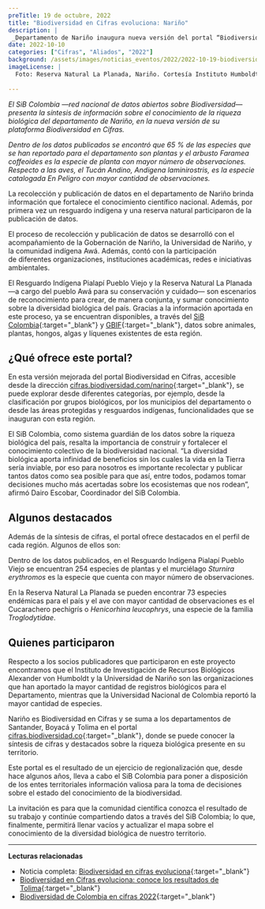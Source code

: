 ```yaml
---
preTitle: 19 de octubre, 2022
title: "Biodiversidad en Cifras evoluciona: Nariño"
description: |
 _Departamento de Nariño inaugura nueva versión del portal “Biodiversidad en Cifras” que ofrece, de manera más detallada y sencilla, una síntesis de sobre el estado del conocimiento de la diversidad biológica del terrotorio._
date: 2022-10-10
categories: ["Cifras", "Aliados", "2022"]
background: /assets/images/noticias_eventos/2022/2022-10-19-biodiversidad-en-cifras-narino.jpg
imageLicense: |
  Foto: Reserva Natural La Planada, Nariño. Cortesía Instituto Humboldt.
  
---
```


_El SiB Colombia —red nacional de datos abiertos sobre Biodiversidad— presenta la síntesis de información sobre el conocimiento de la riqueza biológica del departamento de Nariño, en la nueva versión de su plataforma Biodiversidad en Cifras._

_Dentro de los datos publicados se encontró que 65 % de las especies que se han reportado para el departamento son plantas y el arbusto _Faramea coffeoides_ es la especie de planta con mayor número de observaciones. Respecto a las aves, el Tucán Andino, Andigena laminirostris, es la especie catalogada En Peligro con mayor cantidad de observaciones._

La recolección y publicación de datos en el departamento de Nariño brinda información que fortalece el conocimiento científico nacional. Además, por primera vez un resguardo indígena y una reserva natural participaron de la publicación de datos. 

El proceso de recolección y publicación de datos se desarrolló con el acompañamiento de la Gobernación de Nariño, la Universidad de Nariño, y la comunidad indígena Awá. Además, contó con la participación de diferentes organizaciones, instituciones académicas, redes e iniciativas ambientales. 

El Resguardo Indígena Pialapí Pueblo Viejo y la Reserva Natural La Planada —a cargo del pueblo Awá para su conservación y cuidado— son escenarios de reconocimiento para crear, de manera conjunta, y sumar conocimiento sobre la diversidad biológica del país. Gracias a la información aportada en este proceso, ya se encuentran disponibles, a través del [SiB Colombia](https://biodiversidad.co/){:target="_blank"} y [GBIF](https://www.gbif.org/){:target="_blank"}, datos sobre animales, plantas, hongos, algas y líquenes existentes de esta región.

## ¿Qué ofrece este portal?

En esta versión mejorada del portal Biodiversidad en Cifras, accesible desde la dirección [cifras.biodiversidad.com/narino](https://cifras.biodiversidad.co/narino){:target="_blank"}, se puede explorar desde diferentes categorías, por ejemplo, desde la clasificación por grupos biológicos, por los municipios del departamento o desde las áreas protegidas y resguardos indígenas, funcionalidades que se inauguran con esta región.

El SiB Colombia, como  sistema guardián de los datos sobre la riqueza biológica del país, resalta la importancia de construir y fortalecer el conocimiento colectivo de la biodiversidad nacional. “La diversidad biológica aporta infinidad de beneficios sin los cuales la vida en la Tierra sería inviable, por eso para nosotros es importante recolectar y publicar tantos datos como sea posible para que así, entre todos, podamos tomar decisiones mucho más acertadas sobre los ecosistemas que nos rodean”, afirmó Dairo Escobar, Coordinador del SiB Colombia.

## Algunos destacados

Además de la síntesis de cifras, el portal ofrece destacados en el perfil de cada región. Algunos de ellos son:

Dentro de los datos publicados, en el Resguardo Indígena Pialapí Pueblo Viejo se encuentran 254 especies de plantas y el murciélago _Sturnira erythromos_ es la especie que cuenta con mayor número de observaciones. 

En la Reserva Natural La Planada se pueden encontrar 73 especies endémicas para el país y el ave con mayor cantidad de observaciones es el Cucarachero pechigrís o _Henicorhina leucophrys_, una especie de la familia _Troglodytidae_.

## Quienes participaron

Respecto a los socios publicadores que participaron en este proyecto encontramos que el Instituto de Investigación de Recursos Biológicos Alexander von Humboldt y la Universidad de Nariño son las organizaciones que han aportado la mayor cantidad de registros biológicos para el Departamento, mientras que la Universidad Nacional de Colombia reportó la mayor cantidad de especies.

Nariño es Biodiversidad en Cifras y se suma a los departamentos de Santander, Boyacá y Tolima en el portal [cifras.biodiversidad.co](https://cifras.biodiversidad.co/){:target="_blank"}, donde se puede conocer la síntesis de cifras y destacados sobre la riqueza biológica presente en su territorio.

Este portal es el resultado de un ejercicio de regionalización que, desde hace algunos años, lleva a cabo el SiB Colombia para poner a disposición de los entes territoriales información valiosa para la toma de decisiones sobre el estado del conocimiento de la biodiversidad.

La invitación es para que la comunidad científica conozca el resultado de su trabajo y continúe compartiendo datos a través del SiB Colombia; lo que, finalmente, permitirá llenar vacíos y actualizar el mapa sobre el conocimiento de la diversidad biológica de nuestro territorio.

---

**Lecturas relacionadas**

* Noticia completa: [Biodiversidad en cifras evoluciona](https://biodiversidad.co/post/2022/biodiversidad-en-cifras-actualizacion/){:target="_blank"}
* [Biodiversidad en Cifras evoluciona: conoce los resultados de Tolima](https://biodiversidad.co/post/2022/biodiversidad-en-cifras-tolima/){:target="_blank"}
* [Biodiversidad de Colombia en cifras 2022](https://biodiversidad.co/post/2022/biodiversidad-colombia-cifras-2022/){:target="_blank"}
